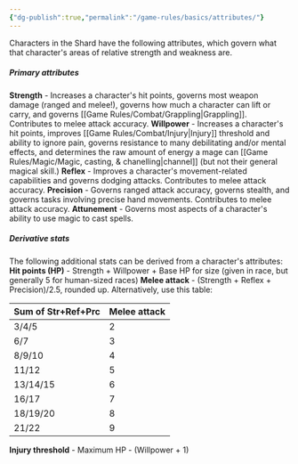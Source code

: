 ```yaml
---
{"dg-publish":true,"permalink":"/game-rules/basics/attributes/"}
---
```


Characters in the Shard have the following attributes, which govern what that character's areas of relative strength and weakness are.

##### Primary attributes
**Strength** - Increases a character's hit points, governs most weapon damage (ranged and melee!), governs how much a character can lift or carry, and governs [[Game Rules/Combat/Grappling\|Grappling]]. Contributes to melee attack accuracy.
**Willpower** - Increases a character's hit points, improves [[Game Rules/Combat/Injury\|Injury]] threshold and ability to ignore pain, governs resistance to many debilitating and/or mental effects, and determines the raw amount of energy a mage can [[Game Rules/Magic/Magic, casting, & chanelling\|channel]] (but not their general magical skill.)
**Reflex** - Improves a character's movement-related capabilities and governs dodging attacks. Contributes to melee attack accuracy.
**Precision** - Governs ranged attack accuracy, governs stealth, and governs tasks involving precise hand movements. Contributes to melee attack accuracy.
**Attunement** - Governs most aspects of a character's ability to use magic to cast spells.

##### Derivative stats
The following additional stats can be derived from a character's attributes:
**Hit points (HP)** - Strength + Willpower + Base HP for size (given in race, but generally 5 for human-sized races)
**Melee attack** - (Strength + Reflex + Precision)/2.5, rounded up. Alternatively, use this table:

| Sum of Str+Ref+Prc | Melee attack |
| ------------------ | ------------ |
| 3/4/5              | 2            |
| 6/7                | 3            |
| 8/9/10             | 4            |
| 11/12              | 5            |
| 13/14/15           | 6            |
| 16/17              | 7            |
| 18/19/20           | 8            |
| 21/22              | 9            |

**Injury threshold** - Maximum HP - (Willpower + 1)